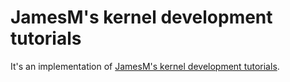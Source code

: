 JamesM's kernel development tutorials
=====================================

It's an implementation of 
[JamesM's kernel development tutorials][tutorial].

[tutorial]: http://www.jamesmolloy.co.uk/tutorial_html/

